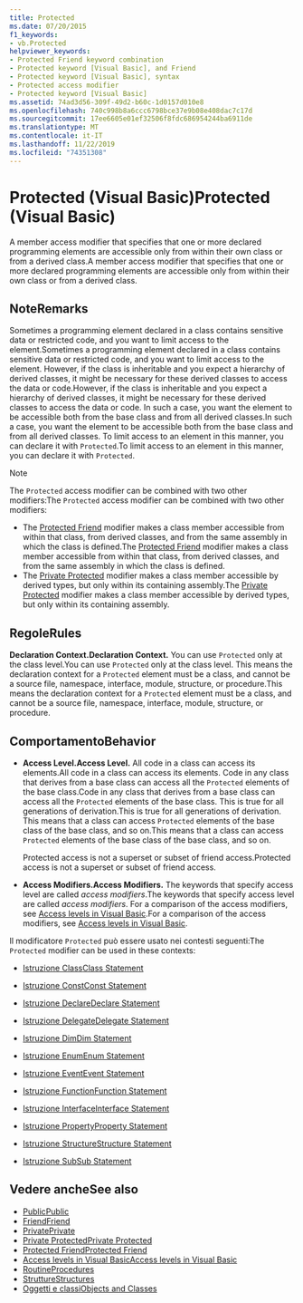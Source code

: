 ```yaml
---
title: Protected
ms.date: 07/20/2015
f1_keywords:
- vb.Protected
helpviewer_keywords:
- Protected Friend keyword combination
- Protected keyword [Visual Basic], and Friend
- Protected keyword [Visual Basic], syntax
- Protected access modifier
- Protected keyword [Visual Basic]
ms.assetid: 74ad3d56-309f-49d2-b60c-1d0157d010e8
ms.openlocfilehash: 740c998b8a6ccc6798bce37e9b08e408dac7c17d
ms.sourcegitcommit: 17ee6605e01ef32506f8fdc686954244ba6911de
ms.translationtype: MT
ms.contentlocale: it-IT
ms.lasthandoff: 11/22/2019
ms.locfileid: "74351308"
---
```

# <a name="protected-visual-basic"></a><span data-ttu-id="3eb4f-102">Protected (Visual Basic)</span><span class="sxs-lookup"><span data-stu-id="3eb4f-102">Protected (Visual Basic)</span></span>

<span data-ttu-id="3eb4f-103">A member access modifier that specifies that one or more declared programming elements are accessible only from within their own class or from a derived class.</span><span class="sxs-lookup"><span data-stu-id="3eb4f-103">A member access modifier that specifies that one or more declared programming elements are accessible only from within their own class or from a derived class.</span></span>

## <a name="remarks"></a><span data-ttu-id="3eb4f-104">Note</span><span class="sxs-lookup"><span data-stu-id="3eb4f-104">Remarks</span></span>

<span data-ttu-id="3eb4f-105">Sometimes a programming element declared in a class contains sensitive data or restricted code, and you want to limit access to the element.</span><span class="sxs-lookup"><span data-stu-id="3eb4f-105">Sometimes a programming element declared in a class contains sensitive data or restricted code, and you want to limit access to the element.</span></span> <span data-ttu-id="3eb4f-106">However, if the class is inheritable and you expect a hierarchy of derived classes, it might be necessary for these derived classes to access the data or code.</span><span class="sxs-lookup"><span data-stu-id="3eb4f-106">However, if the class is inheritable and you expect a hierarchy of derived classes, it might be necessary for these derived classes to access the data or code.</span></span> <span data-ttu-id="3eb4f-107">In such a case, you want the element to be accessible both from the base class and from all derived classes.</span><span class="sxs-lookup"><span data-stu-id="3eb4f-107">In such a case, you want the element to be accessible both from the base class and from all derived classes.</span></span> <span data-ttu-id="3eb4f-108">To limit access to an element in this manner, you can declare it with `Protected`.</span><span class="sxs-lookup"><span data-stu-id="3eb4f-108">To limit access to an element in this manner, you can declare it with `Protected`.</span></span>

> [!NOTE]
> <span data-ttu-id="3eb4f-109">The `Protected` access modifier can be combined with two other modifiers:</span><span class="sxs-lookup"><span data-stu-id="3eb4f-109">The `Protected` access modifier can be combined with two other modifiers:</span></span>
>
> - <span data-ttu-id="3eb4f-110">The [Protected Friend](protected-friend.md) modifier makes a class member accessible from within that class, from derived classes, and from the same assembly in which the class is defined.</span><span class="sxs-lookup"><span data-stu-id="3eb4f-110">The [Protected Friend](protected-friend.md) modifier makes a class member accessible from within that class, from derived classes, and from the same assembly in which the class is defined.</span></span>
> - <span data-ttu-id="3eb4f-111">The [Private Protected](private-protected.md) modifier makes a class member accessible by derived types, but only within its containing assembly.</span><span class="sxs-lookup"><span data-stu-id="3eb4f-111">The [Private Protected](private-protected.md) modifier makes a class member accessible by derived types, but only within its containing assembly.</span></span>

## <a name="rules"></a><span data-ttu-id="3eb4f-112">Regole</span><span class="sxs-lookup"><span data-stu-id="3eb4f-112">Rules</span></span>

<span data-ttu-id="3eb4f-113">**Declaration Context.**</span><span class="sxs-lookup"><span data-stu-id="3eb4f-113">**Declaration Context.**</span></span> <span data-ttu-id="3eb4f-114">You can use `Protected` only at the class level.</span><span class="sxs-lookup"><span data-stu-id="3eb4f-114">You can use `Protected` only at the class level.</span></span> <span data-ttu-id="3eb4f-115">This means the declaration context for a `Protected` element must be a class, and cannot be a source file, namespace, interface, module, structure, or procedure.</span><span class="sxs-lookup"><span data-stu-id="3eb4f-115">This means the declaration context for a `Protected` element must be a class, and cannot be a source file, namespace, interface, module, structure, or procedure.</span></span>

## <a name="behavior"></a><span data-ttu-id="3eb4f-116">Comportamento</span><span class="sxs-lookup"><span data-stu-id="3eb4f-116">Behavior</span></span>

- <span data-ttu-id="3eb4f-117">**Access Level.**</span><span class="sxs-lookup"><span data-stu-id="3eb4f-117">**Access Level.**</span></span> <span data-ttu-id="3eb4f-118">All code in a class can access its elements.</span><span class="sxs-lookup"><span data-stu-id="3eb4f-118">All code in a class can access its elements.</span></span> <span data-ttu-id="3eb4f-119">Code in any class that derives from a base class can access all the `Protected` elements of the base class.</span><span class="sxs-lookup"><span data-stu-id="3eb4f-119">Code in any class that derives from a base class can access all the `Protected` elements of the base class.</span></span> <span data-ttu-id="3eb4f-120">This is true for all generations of derivation.</span><span class="sxs-lookup"><span data-stu-id="3eb4f-120">This is true for all generations of derivation.</span></span> <span data-ttu-id="3eb4f-121">This means that a class can access `Protected` elements of the base class of the base class, and so on.</span><span class="sxs-lookup"><span data-stu-id="3eb4f-121">This means that a class can access `Protected` elements of the base class of the base class, and so on.</span></span>

     <span data-ttu-id="3eb4f-122">Protected access is not a superset or subset of friend access.</span><span class="sxs-lookup"><span data-stu-id="3eb4f-122">Protected access is not a superset or subset of friend access.</span></span>

- <span data-ttu-id="3eb4f-123">**Access Modifiers.**</span><span class="sxs-lookup"><span data-stu-id="3eb4f-123">**Access Modifiers.**</span></span> <span data-ttu-id="3eb4f-124">The keywords that specify access level are called *access modifiers*.</span><span class="sxs-lookup"><span data-stu-id="3eb4f-124">The keywords that specify access level are called *access modifiers*.</span></span> <span data-ttu-id="3eb4f-125">For a comparison of the access modifiers, see [Access levels in Visual Basic](../../../visual-basic/programming-guide/language-features/declared-elements/access-levels.md).</span><span class="sxs-lookup"><span data-stu-id="3eb4f-125">For a comparison of the access modifiers, see [Access levels in Visual Basic](../../../visual-basic/programming-guide/language-features/declared-elements/access-levels.md).</span></span>

<span data-ttu-id="3eb4f-126">Il modificatore `Protected` può essere usato nei contesti seguenti:</span><span class="sxs-lookup"><span data-stu-id="3eb4f-126">The `Protected` modifier can be used in these contexts:</span></span>

- [<span data-ttu-id="3eb4f-127">Istruzione Class</span><span class="sxs-lookup"><span data-stu-id="3eb4f-127">Class Statement</span></span>](../../../visual-basic/language-reference/statements/class-statement.md)

- [<span data-ttu-id="3eb4f-128">Istruzione Const</span><span class="sxs-lookup"><span data-stu-id="3eb4f-128">Const Statement</span></span>](../../../visual-basic/language-reference/statements/const-statement.md)

- [<span data-ttu-id="3eb4f-129">Istruzione Declare</span><span class="sxs-lookup"><span data-stu-id="3eb4f-129">Declare Statement</span></span>](../../../visual-basic/language-reference/statements/declare-statement.md)

- [<span data-ttu-id="3eb4f-130">Istruzione Delegate</span><span class="sxs-lookup"><span data-stu-id="3eb4f-130">Delegate Statement</span></span>](../../../visual-basic/language-reference/statements/delegate-statement.md)

- [<span data-ttu-id="3eb4f-131">Istruzione Dim</span><span class="sxs-lookup"><span data-stu-id="3eb4f-131">Dim Statement</span></span>](../../../visual-basic/language-reference/statements/dim-statement.md)

- [<span data-ttu-id="3eb4f-132">Istruzione Enum</span><span class="sxs-lookup"><span data-stu-id="3eb4f-132">Enum Statement</span></span>](../../../visual-basic/language-reference/statements/enum-statement.md)

- [<span data-ttu-id="3eb4f-133">Istruzione Event</span><span class="sxs-lookup"><span data-stu-id="3eb4f-133">Event Statement</span></span>](../../../visual-basic/language-reference/statements/event-statement.md)

- [<span data-ttu-id="3eb4f-134">Istruzione Function</span><span class="sxs-lookup"><span data-stu-id="3eb4f-134">Function Statement</span></span>](../../../visual-basic/language-reference/statements/function-statement.md)

- [<span data-ttu-id="3eb4f-135">Istruzione Interface</span><span class="sxs-lookup"><span data-stu-id="3eb4f-135">Interface Statement</span></span>](../../../visual-basic/language-reference/statements/interface-statement.md)

- [<span data-ttu-id="3eb4f-136">Istruzione Property</span><span class="sxs-lookup"><span data-stu-id="3eb4f-136">Property Statement</span></span>](../../../visual-basic/language-reference/statements/property-statement.md)

- [<span data-ttu-id="3eb4f-137">Istruzione Structure</span><span class="sxs-lookup"><span data-stu-id="3eb4f-137">Structure Statement</span></span>](../../../visual-basic/language-reference/statements/structure-statement.md)

- [<span data-ttu-id="3eb4f-138">Istruzione Sub</span><span class="sxs-lookup"><span data-stu-id="3eb4f-138">Sub Statement</span></span>](../../../visual-basic/language-reference/statements/sub-statement.md)

## <a name="see-also"></a><span data-ttu-id="3eb4f-139">Vedere anche</span><span class="sxs-lookup"><span data-stu-id="3eb4f-139">See also</span></span>

- [<span data-ttu-id="3eb4f-140">Public</span><span class="sxs-lookup"><span data-stu-id="3eb4f-140">Public</span></span>](../../../visual-basic/language-reference/modifiers/public.md)
- [<span data-ttu-id="3eb4f-141">Friend</span><span class="sxs-lookup"><span data-stu-id="3eb4f-141">Friend</span></span>](../../../visual-basic/language-reference/modifiers/friend.md)
- [<span data-ttu-id="3eb4f-142">Private</span><span class="sxs-lookup"><span data-stu-id="3eb4f-142">Private</span></span>](../../../visual-basic/language-reference/modifiers/private.md)
- [<span data-ttu-id="3eb4f-143">Private Protected</span><span class="sxs-lookup"><span data-stu-id="3eb4f-143">Private Protected</span></span>](private-protected.md)
- [<span data-ttu-id="3eb4f-144">Protected Friend</span><span class="sxs-lookup"><span data-stu-id="3eb4f-144">Protected Friend</span></span>](protected-friend.md)
- [<span data-ttu-id="3eb4f-145">Access levels in Visual Basic</span><span class="sxs-lookup"><span data-stu-id="3eb4f-145">Access levels in Visual Basic</span></span>](../../../visual-basic/programming-guide/language-features/declared-elements/access-levels.md)
- [<span data-ttu-id="3eb4f-146">Routine</span><span class="sxs-lookup"><span data-stu-id="3eb4f-146">Procedures</span></span>](../../../visual-basic/programming-guide/language-features/procedures/index.md)
- [<span data-ttu-id="3eb4f-147">Strutture</span><span class="sxs-lookup"><span data-stu-id="3eb4f-147">Structures</span></span>](../../../visual-basic/programming-guide/language-features/data-types/structures.md)
- [<span data-ttu-id="3eb4f-148">Oggetti e classi</span><span class="sxs-lookup"><span data-stu-id="3eb4f-148">Objects and Classes</span></span>](../../../visual-basic/programming-guide/language-features/objects-and-classes/index.md)
